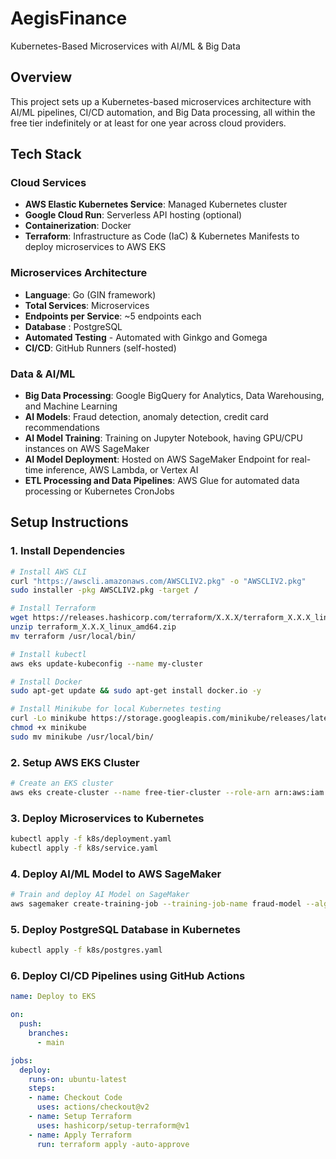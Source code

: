 # AegisFinance
Kubernetes-Based Microservices with AI/ML & Big Data

## Overview

This project sets up a Kubernetes-based microservices architecture with AI/ML pipelines, CI/CD automation, and Big Data processing, all within the free tier indefinitely or at least for one year across cloud providers.

## Tech Stack

### Cloud Services
- **AWS Elastic Kubernetes Service**: Managed Kubernetes cluster
- **Google Cloud Run**: Serverless API hosting (optional)
- **Containerization**: Docker
- **Terraform**: Infrastructure as Code (IaC) & Kubernetes Manifests to deploy microservices to AWS EKS 

### Microservices Architecture
- **Language**: Go (GIN framework)
- **Total Services**: Microservices
- **Endpoints per Service**: ~5 endpoints each
- **Database** : PostgreSQL
- **Automated Testing** - Automated with Ginkgo and Gomega
- **CI/CD**: GitHub Runners (self-hosted)


### Data & AI/ML
- **Big Data Processing**: Google BigQuery for Analytics, Data Warehousing, and Machine Learning
- **AI Models**: Fraud detection, anomaly detection, credit card recommendations
- **AI Model Training**: Training on Jupyter Notebook, having GPU/CPU instances on AWS SageMaker 
- **AI Model Deployment**: Hosted on AWS SageMaker Endpoint for real-time inference, AWS Lambda, or Vertex AI
- **ETL Processing and Data Pipelines**: AWS Glue for automated data processing or Kubernetes CronJobs

## Setup Instructions

### 1. Install Dependencies

```bash
# Install AWS CLI
curl "https://awscli.amazonaws.com/AWSCLIV2.pkg" -o "AWSCLIV2.pkg"
sudo installer -pkg AWSCLIV2.pkg -target /

# Install Terraform
wget https://releases.hashicorp.com/terraform/X.X.X/terraform_X.X.X_linux_amd64.zip
unzip terraform_X.X.X_linux_amd64.zip
mv terraform /usr/local/bin/

# Install kubectl
aws eks update-kubeconfig --name my-cluster

# Install Docker
sudo apt-get update && sudo apt-get install docker.io -y

# Install Minikube for local Kubernetes testing
curl -Lo minikube https://storage.googleapis.com/minikube/releases/latest/minikube-linux-amd64
chmod +x minikube
sudo mv minikube /usr/local/bin/
```

### 2. Setup AWS EKS Cluster

```bash
# Create an EKS cluster
aws eks create-cluster --name free-tier-cluster --role-arn arn:aws:iam::<YOUR_ACCOUNT_ID>:role/EKSClusterRole --resources-vpc-config subnetIds=<SUBNET_ID>,securityGroupIds=<SG_ID>
```

### 3. Deploy Microservices to Kubernetes

```bash
kubectl apply -f k8s/deployment.yaml
kubectl apply -f k8s/service.yaml
```

### 4. Deploy AI/ML Model to AWS SageMaker

```bash
# Train and deploy AI Model on SageMaker
aws sagemaker create-training-job --training-job-name fraud-model --algorithm-specification TrainingImage=<YOUR_ALGO_IMAGE> --role-arn arn:aws:iam::<YOUR_ACCOUNT_ID>:role/SageMakerRole
```

### 5. Deploy PostgreSQL Database in Kubernetes

```bash
kubectl apply -f k8s/postgres.yaml
```

### 6. Deploy CI/CD Pipelines using GitHub Actions

```yaml
name: Deploy to EKS

on:
  push:
    branches:
      - main

jobs:
  deploy:
    runs-on: ubuntu-latest
    steps:
    - name: Checkout Code
      uses: actions/checkout@v2
    - name: Setup Terraform
      uses: hashicorp/setup-terraform@v1
    - name: Apply Terraform
      run: terraform apply -auto-approve
```
